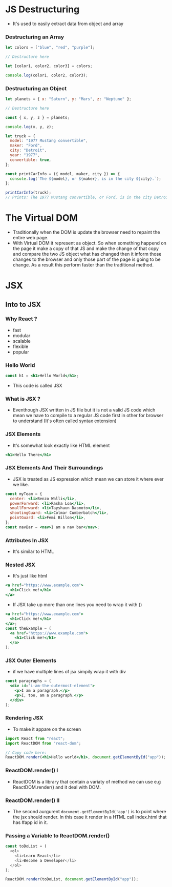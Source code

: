 # JS Destructuring

- It's used to easily extract data from object and array

### Destructuring an Array

```js
let colors = ["blue", "red", "purple"];

// Destructure here

let [color1, color2, color3] = colors;

console.log(color1, color2, color3);
```

### Destructuring an Object

```js
let planets = { x: "Saturn", y: "Mars", z: "Neptune" };

// Destructure here

const { x, y, z } = planets;

console.log(x, y, z);
```

```js
let truck = {
  model: "1977 Mustang convertible",
  maker: "Ford",
  city: "Detroit",
  year: "1977",
  convertible: true,
};

const printCarInfo = ({ model, maker, city }) => {
  console.log(`The ${model}, or ${maker}, is in the city ${city}.`);
};

printCarInfo(truck);
// Prints: The 1977 Mustang convertible, or Ford, is in the city Detroit.
```

# The Virtual DOM

- Traditionally when the DOM is update the browser need to repaint the entire web page.
- With Virtual DOM it represent as object. So when something happend on the page it make a copy of that JS and make the change of that copy and compare the two JS object what has changed then it inform those changes to the browser and only those part of the page is going to be change. As a result this perform faster than the traditional method.

# JSX

## Into to JSX

### Why React ?

- fast
- modular
- scalable
- flexible
- popular

### Hello World

```jsx
const h1 = <h1>Hello World</h1>;
```

- This code is called JSX

### What is JSX ?

- Eventhough JSX written in JS file but it is not a valid JS code which mean we have to compile to a regular JS code first in other for browser to understand (It's often called syntax extension)

### JSX Elements

- It's somewhat look exactly like HTML element

```jsx
<h1>Hello There</h1>
```

### JSX Elements And Their Surroundings

- JSX is treated as JS expression which mean we can store it where ever we like.

```jsx
const myTeam = {
  center: <li>Benzo Walli</li>,
  powerForward: <li>Rasha Loa</li>,
  smallForward: <li>Tayshaun Dasmoto</li>,
  shootingGuard: <li>Colmar Cumberbatch</li>,
  pointGuard: <li>Femi Billon</li>,
};
const navBar = <nav>I am a nav bar</nav>;
```

### Attributes In JSX

- It's similar to HTML

### Nested JSX

- It's just like html

```jsx
<a href="https://www.example.com">
  <h1>Click me!</h1>
</a>
```

- If JSX take up more than one lines you need to wrap it with ()

```jsx
<a href="https://www.example.com">
  <h1>Click me!</h1>
</a>;
const theExample = (
  <a href="https://www.example.com">
    <h1>Click me!</h1>
  </a>
);
```

### JSX Outer Elements

- if we have multiple lines of jsx simpily wrap it with div

```jsx
const paragraphs = (
  <div id="i-am-the-outermost-element">
    <p>I am a paragraph.</p>
    <p>I, too, am a paragraph.</p>
  </div>
);
```

### Rendering JSX

- To make it appare on the screen

```jsx
import React from "react";
import ReactDOM from "react-dom";

// Copy code here:
ReactDOM.render(<h1>Hello world</h1>, document.getElementById("app"));
```

### ReactDOM.render() I

- ReactDOM is a library that contain a variaty of method we can use e.g ReactDOM.render() and it deal with DOM.

### ReactDOM.render() II

- The second aurgurent `document.getElementById('app')` is to point where the jsx should render. In this case it render in a HTML call index.html that has #app id in it.

### Passing a Variable to ReactDOM.render()

```js
const toDoList = (
  <ol>
    <li>Learn React</li>
    <li>Become a Developer</li>
  </ol>
);

ReactDOM.render(toDoList, document.getElementById("app"));
```
